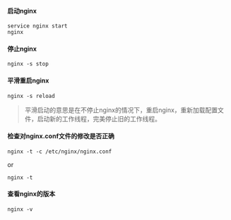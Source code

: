 #### 启动nginx

``` shell
service nginx start
nginx
```

#### 停止nginx

```
nginx -s stop
```

#### 平滑重启nginx

```
nginx -s reload
```

> 平滑启动的意思是在不停止nginx的情况下，重启nginx，重新加载配置文件，启动新的工作线程，完美停止旧的工作线程。

#### 检查对nginx.conf文件的修改是否正确

```
nginx -t -c /etc/nginx/nginx.conf  
```

or   

```
nginx -t  
```

#### 查看nginx的版本

```
nginx -v   
```